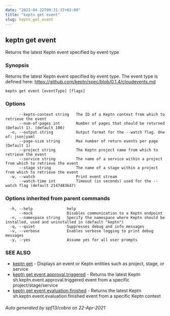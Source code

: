```yaml
---
date: "2021-04-22T09:31:37+02:00"
title: "keptn get event"
slug: keptn_get_event
---
```

## keptn get event

Returns the latest Keptn event specified by event type

### Synopsis

Returns the latest Keptn event specified by event type. The event type is defined here: https://github.com/keptn/spec/blob/0.1.4/cloudevents.md

```
keptn get event [eventType] [flags]
```

### Options

```
      --keptn-context string   The ID of a Keptn context from which to retrieve the event
      --num-of-pages int       Number of pages that should be returned (Default 1). (default 100)
  -o, --output string          Output format for the --watch flag. One of: json|yaml
      --page-size string       Max number of return events per page (Default 1)
      --project string         The Keptn project name from which to retrieve the event
      --service string         The name of a service within a project from which to retrieve the event
      --stage string           The name of a stage within a project from which to retrieve the event
  -w, --watch                  Print event stream
      --watch-time int         Timeout (in seconds) used for the --watch flag (default 2147483647)
```

### Options inherited from parent commands

```
  -h, --help               help
      --mock               Disables communication to a Keptn endpoint
  -n, --namespace string   Specify the namespace where Keptn should be installed, used and uninstalled in (default "keptn")
  -q, --quiet              Suppresses debug and info messages
  -v, --verbose            Enables verbose logging to print debug messages
  -y, --yes                Assume yes for all user prompts
```

### SEE ALSO

* [keptn get](../keptn_get/)	 - Displays an event or Keptn entities such as project, stage, or service
* [keptn get event approval.triggered](../keptn_get_event_approval.triggered/)	 - Returns the latest Keptn sh.keptn.event.approval.triggered event from a specific project/stage/service
* [keptn get event evaluation.finished](../keptn_get_event_evaluation.finished/)	 - Returns the latest Keptn sh.keptn.event.evaluation.finished event from a specific Keptn context

###### Auto generated by spf13/cobra on 22-Apr-2021
